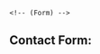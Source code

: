 <!DOCTYPE html>    <!--document type declaration, markup language-->
<html>             <!-- (Starting of html) -->

<head>   <!-- marks info about the document-->
	<meta charset=”utf-8”>
	<meta name=”keywords” content=”Rachid Elaafer, Rachid” />
	<link rel="stylesheet" href="style.css" />
	<!--Insert Page Title-->
	
</head>   


<body>    <!--Body content-->
			    <!-- Insert body content-->
	
	
</body>      <!-- (Ending body content) -->

</html>		    <!-- (Ending of html) -->










<!DOCTYPE html>    
<html>
<head>   
	<meta charset=”utf-8”>
	<meta name=”kewords” content=”Thai, restaurant, charlotte, food” />
	<title>Rachid Elaafer</title>  <!--Page Title-->
</head>   

<body>    <!-- (insert Address-->
	
	

	<!-- (Form) -->
<h2>Contact Form:</h2>

    

</body>      
</html>
